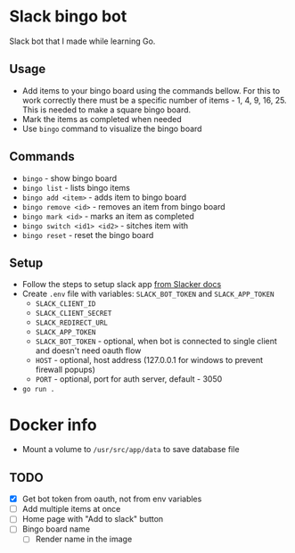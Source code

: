 # Slack bingo bot
Slack bot that I made while learning Go.

## Usage
- Add items to your bingo board using the commands bellow.
  For this to work correctly there must be a specific number of items - 1, 4, 9, 16, 25. This is needed to make a square bingo board.
- Mark the items as completed when  needed
- Use `bingo` command to visualize the bingo board

## Commands
- `bingo` - show bingo board
- `bingo list` - lists bingo items
- `bingo add <item>` - adds item to bingo board
- `bingo remove <id>` - removes an item from bingo board
- `bingo mark <id>` - marks an item as completed
- `bingo switch <id1> <id2>` - sitches item <id1> with <id2>
- `bingo reset` - reset the bingo board

## Setup
- Follow the steps to setup slack app [from Slacker docs](https://github.com/shomali11/slacker#preparing-your-slack-app)
- Create `.env` file with variables: `SLACK_BOT_TOKEN` and `SLACK_APP_TOKEN`
  - `SLACK_CLIENT_ID`
  - `SLACK_CLIENT_SECRET`
  - `SLACK_REDIRECT_URL`
  - `SLACK_APP_TOKEN`
  - `SLACK_BOT_TOKEN` - optional, when bot is connected to single client and doesn't need oauth flow
  - `HOST` - optional, host address (127.0.0.1 for windows to prevent firewall popups)
  - `PORT` - optional, port for auth server, default - 3050
- `go run .`

# Docker info
- Mount a volume to `/usr/src/app/data` to save database file

## TODO
- [X] Get bot token from oauth, not from env variables
- [ ] Add multiple items at once
- [ ] Home page with "Add to slack" button
- [ ] Bingo board name
  - [ ] Render name in the image